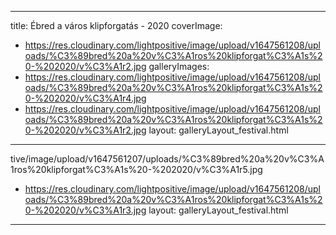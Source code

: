 
---
title: Ébred a város klipforgatás - 2020
coverImage:
  - https://res.cloudinary.com/lightpositive/image/upload/v1647561208/uploads/%C3%89bred%20a%20v%C3%A1ros%20klipforgat%C3%A1s%20-%202020/v%C3%A1r2.jpg
galleryImages:
   - https://res.cloudinary.com/lightpositive/image/upload/v1647561208/uploads/%C3%89bred%20a%20v%C3%A1ros%20klipforgat%C3%A1s%20-%202020/v%C3%A1r4.jpg
   - https://res.cloudinary.com/lightpositive/image/upload/v1647561208/uploads/%C3%89bred%20a%20v%C3%A1ros%20klipforgat%C3%A1s%20-%202020/v%C3%A1r2.jpg
layout: galleryLayout_festival.html
---
tive/image/upload/v1647561207/uploads/%C3%89bred%20a%20v%C3%A1ros%20klipforgat%C3%A1s%20-%202020/v%C3%A1r5.jpg
   - https://res.cloudinary.com/lightpositive/image/upload/v1647561208/uploads/%C3%89bred%20a%20v%C3%A1ros%20klipforgat%C3%A1s%20-%202020/v%C3%A1r3.jpg
layout: galleryLayout_festival.html
---
